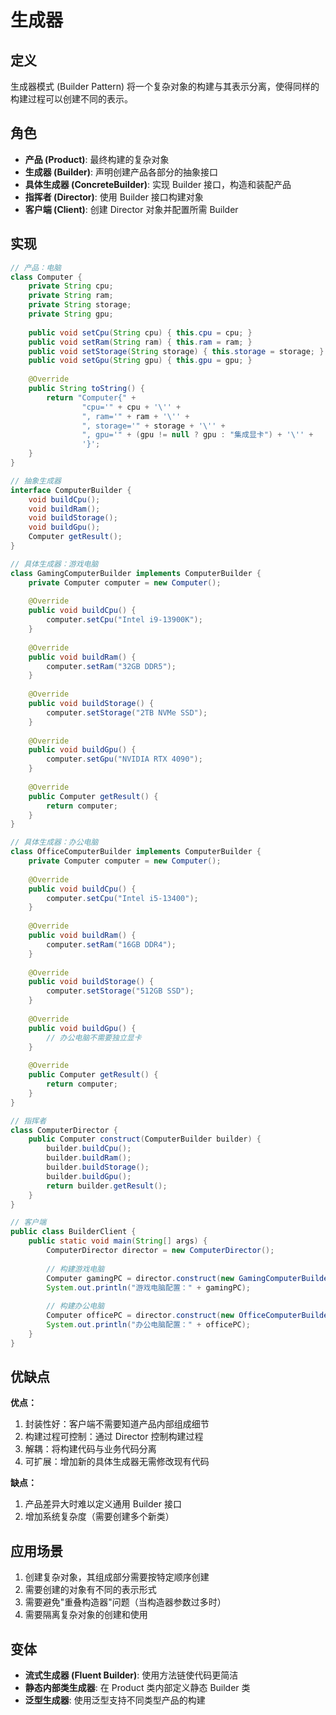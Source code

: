 # 生成器

## 定义

生成器模式 (Builder Pattern) 将一个复杂对象的构建与其表示分离，使得同样的构建过程可以创建不同的表示。

## 角色

- **产品 (Product)**: 最终构建的复杂对象
- **生成器 (Builder)**: 声明创建产品各部分的抽象接口
- **具体生成器 (ConcreteBuilder)**: 实现 Builder 接口，构造和装配产品
- **指挥者 (Director)**: 使用 Builder 接口构建对象
- **客户端 (Client)**: 创建 Director 对象并配置所需 Builder

## 实现

```java
// 产品：电脑
class Computer {
    private String cpu;
    private String ram;
    private String storage;
    private String gpu;
    
    public void setCpu(String cpu) { this.cpu = cpu; }
    public void setRam(String ram) { this.ram = ram; }
    public void setStorage(String storage) { this.storage = storage; }
    public void setGpu(String gpu) { this.gpu = gpu; }
    
    @Override
    public String toString() {
        return "Computer{" +
                "cpu='" + cpu + '\'' +
                ", ram='" + ram + '\'' +
                ", storage='" + storage + '\'' +
                ", gpu='" + (gpu != null ? gpu : "集成显卡") + '\'' +
                '}';
    }
}

// 抽象生成器
interface ComputerBuilder {
    void buildCpu();
    void buildRam();
    void buildStorage();
    void buildGpu();
    Computer getResult();
}

// 具体生成器：游戏电脑
class GamingComputerBuilder implements ComputerBuilder {
    private Computer computer = new Computer();
    
    @Override
    public void buildCpu() {
        computer.setCpu("Intel i9-13900K");
    }
    
    @Override
    public void buildRam() {
        computer.setRam("32GB DDR5");
    }
    
    @Override
    public void buildStorage() {
        computer.setStorage("2TB NVMe SSD");
    }
    
    @Override
    public void buildGpu() {
        computer.setGpu("NVIDIA RTX 4090");
    }
    
    @Override
    public Computer getResult() {
        return computer;
    }
}

// 具体生成器：办公电脑
class OfficeComputerBuilder implements ComputerBuilder {
    private Computer computer = new Computer();
    
    @Override
    public void buildCpu() {
        computer.setCpu("Intel i5-13400");
    }
    
    @Override
    public void buildRam() {
        computer.setRam("16GB DDR4");
    }
    
    @Override
    public void buildStorage() {
        computer.setStorage("512GB SSD");
    }
    
    @Override
    public void buildGpu() {
        // 办公电脑不需要独立显卡
    }
    
    @Override
    public Computer getResult() {
        return computer;
    }
}

// 指挥者
class ComputerDirector {
    public Computer construct(ComputerBuilder builder) {
        builder.buildCpu();
        builder.buildRam();
        builder.buildStorage();
        builder.buildGpu();
        return builder.getResult();
    }
}

// 客户端
public class BuilderClient {
    public static void main(String[] args) {
        ComputerDirector director = new ComputerDirector();
        
        // 构建游戏电脑
        Computer gamingPC = director.construct(new GamingComputerBuilder());
        System.out.println("游戏电脑配置：" + gamingPC);
        
        // 构建办公电脑
        Computer officePC = director.construct(new OfficeComputerBuilder());
        System.out.println("办公电脑配置：" + officePC);
    }
}
```

## 优缺点

**优点：**

1. 封装性好：客户端不需要知道产品内部组成细节
2. 构建过程可控制：通过 Director 控制构建过程
3. 解耦：将构建代码与业务代码分离
4. 可扩展：增加新的具体生成器无需修改现有代码

**缺点：**

1. 产品差异大时难以定义通用 Builder 接口
2. 增加系统复杂度（需要创建多个新类）

## 应用场景

1. 创建复杂对象，其组成部分需要按特定顺序创建
2. 需要创建的对象有不同的表示形式
3. 需要避免"重叠构造器"问题（当构造器参数过多时）
4. 需要隔离复杂对象的创建和使用

## 变体

- **流式生成器 (Fluent Builder)**: 使用方法链使代码更简洁
- **静态内部类生成器**: 在 Product 类内部定义静态 Builder 类
- **泛型生成器**: 使用泛型支持不同类型产品的构建
